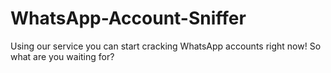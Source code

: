 # WhatsApp-Account-Sniffer
Using our service you can start cracking WhatsApp accounts right now! So what are you waiting for?
